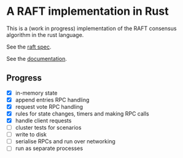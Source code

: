 # A RAFT implementation in Rust

This is a (work in progress) implementation of the RAFT consensus algorithm in the rust language.

See the [raft spec](https://raft.github.io/raft.pdf).

See the [documentation](https://platy.github.io/raft/raft/).

## Progress

- [x] in-memory state
- [x] append entries RPC handling
- [x] request vote RPC handling
- [x] rules for state changes, timers and making RPC calls
- [x] handle client requests
- [ ] cluster tests for scenarios
- [ ] write to disk
- [ ] serialise RPCs and run over networking
- [ ] run as separate processes
